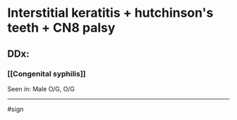 # Interstitial keratitis + hutchinson's teeth + CN8 palsy
## DDx:
### [[Congenital syphilis]]

Seen in: Male O/G, O/G



---
#sign 
